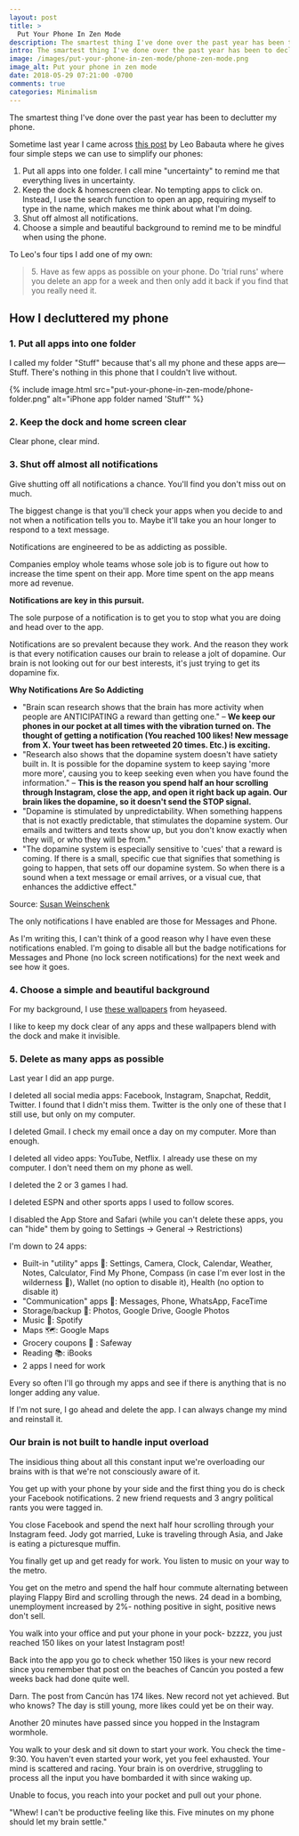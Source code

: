 ```yaml
---
layout: post
title: >
  Put Your Phone In Zen Mode
description: The smartest thing I've done over the past year has been to declutter my phone.
intro: The smartest thing I've done over the past year has been to declutter my phone.
image: /images/put-your-phone-in-zen-mode/phone-zen-mode.png
image_alt: Put your phone in zen mode
date: 2018-05-29 07:21:00 -0700
comments: true
categories: Minimalism
---
```

The smartest thing I've done over the past year has been to declutter my phone.

Sometime last year I came across [this post](https://zenhabits.net/elegance/) by Leo Babauta where he gives four simple steps we can use to simplify our phones:

>
1. Put all apps into one folder. I call mine "uncertainty" to remind me that everything lives in uncertainty.
2. Keep the dock & homescreen clear. No tempting apps to click on. Instead, I use the search function to open an app, requiring myself to type in the name, which makes me think about what I'm doing.
3. Shut off almost all notifications.
4. Choose a simple and beautiful background to remind me to be mindful when using the phone.

To Leo's four tips I add one of my own:
<blockquote>
  5. Have as few apps as possible on your phone. Do 'trial runs' where you delete an app for a week and then only add it back if you find that you really need it.
</blockquote>

## How I decluttered my phone
### 1. Put all apps into one folder
I called my folder "Stuff" because that's all my phone and these apps are––Stuff. There's nothing in this phone that I couldn't live without.

{% include image.html src="put-your-phone-in-zen-mode/phone-folder.png" alt="iPhone app folder named 'Stuff'" %}

### 2. Keep the dock and home screen clear
Clear phone, clear mind.

### 3. Shut off almost all notifications 
Give shutting off all notifications a chance. You'll find you don't miss out on much. 

The biggest change is that you'll check your apps when you decide to and not when a notification tells you to. Maybe it'll take you an hour longer to respond to a text message.

Notifications are engineered to be as addicting as possible. 

Companies employ whole teams whose sole job is to figure out how to increase the time spent on their app. More time spent on the app means more ad revenue. 

**Notifications are key in this pursuit.**

The sole purpose of a notification is to get you to stop what you are doing and head over to the app. 

Notifications are so prevalent because they work. And the reason they work is that every notification causes our brain to release a jolt of dopamine. Our brain is not looking out for our best interests, it's just trying to get its dopamine fix. 

<div class="info-block">
  <p><strong>Why Notifications Are So Addicting</strong></p>

  <ul>
    <li>
    "Brain scan research shows that the brain has more activity when people are ANTICIPATING a reward than getting one." – <strong>We keep our phones in our pocket at all times with the vibration turned on. The thought of getting a notification (You reached 100 likes! New message from X. Your tweet has been retweeted 20 times. Etc.) is exciting.</strong>
    </li>
    <li>
    "Research also shows that the dopamine system doesn't have satiety built in. It is possible for the dopamine system to keep saying 'more more more', causing you to keep seeking even when you have found the information." – <strong>This is the reason you spend half an hour scrolling through Instagram, close the app, and open it right back up again. Our brain likes the dopamine, so it doesn't send the STOP signal.</strong>
    </li>
    <li>
    "Dopamine is stimulated by unpredictability. When something happens that is not exactly predictable, that stimulates the dopamine system. Our emails and twitters and texts show up, but you don't know exactly when they will, or who they will be from."
    </li>
    <li>
    "The dopamine system is especially sensitive to 'cues' that a reward is coming. If there is a small, specific cue that signifies that something is going to happen, that sets off our dopamine system. So when there is a sound when a text message or email arrives, or a visual cue, that enhances the addictive effect."
    </li>
  </ul>

  <p>Source: <a href="https://www.psychologytoday.com/us/blog/brain-wise/201209/why-were-all-addicted-texts-twitter-and-google">Susan Weinschenk</a></p>
</div>

The only notifications I have enabled are those for Messages and Phone.

As I'm writing this, I can't think of a good reason why I have even these notifications enabled. I'm going to disable all but the badge notifications for Messages and Phone (no lock screen notifications) for the next week and see how it goes.

### 4. Choose a simple and beautiful background
For my background, I use [these wallpapers](https://heyeased.weebly.com/invisible-dock-large.html) from heyaseed.

I like to keep my dock clear of any apps and these wallpapers blend with the dock and make it invisible.

### 5. Delete as many apps as possible
Last year I did an app purge.

I deleted all social media apps: Facebook, Instagram, Snapchat, Reddit, Twitter. I found that I didn't miss them. Twitter is the only one of these that I still use, but only on my computer.

I deleted Gmail. I check my email once a day on my computer. More than enough.

I deleted all video apps: YouTube, Netflix. I already use these on my computer. I don't need them on my phone as well.

I deleted the 2 or 3 games I had.

I deleted ESPN and other sports apps I used to follow scores.

I disabled the App Store and Safari (while you can't delete these apps, you can "hide" them by going to Settings → General → Restrictions)

I'm down to 24 apps:
* Built-in "utility" apps 📱: Settings, Camera, Clock, Calendar, Weather, Notes, Calculator, Find My Phone, Compass (in case I'm ever lost in the wilderness 🐻), Wallet (no option to disable it), Health (no option to disable it)
* "Communication" apps 💬: Messages, Phone, WhatsApp, FaceTime
* Storage/backup 📁: Photos, Google Drive, Google Photos
* Music 🎵: Spotify
* Maps 🗺️: Google Maps
* Grocery coupons 🥑 : Safeway
* Reading 📚: iBooks
* 2 apps I need for work

Every so often I'll go through my apps and see if there is anything that is no longer adding any value.

If I'm not sure, I go ahead and delete the app. I can always change my mind and reinstall it.

### Our brain is not built to handle input overload
The insidious thing about all this constant input we're overloading our brains with is that we're not consciously aware of it.

You get up with your phone by your side and the first thing you do is check your Facebook notifications. 2 new friend requests and 3 angry political rants you were tagged in.

You close Facebook and spend the next half hour scrolling through your Instagram feed. Jody got married, Luke is traveling through Asia, and Jake is eating a picturesque muffin. 

You finally get up and get ready for work. You listen to music on your way to the metro.

You get on the metro and spend the half hour commute alternating between playing Flappy Bird and scrolling through the news. 24 dead in a bombing, unemployment increased by 2%- nothing positive in sight, positive news don't sell.

You walk into your office and put your phone in your pock- bzzzz, you just reached 150 likes on your latest Instagram post! 

Back into the app you go to check whether 150 likes is your new record since you remember that post on the beaches of Cancún you posted a few weeks back had done quite well.

Darn. The post from Cancún has 174 likes. New record not yet achieved. But who knows? The day is still young, more likes could yet be on their way.

Another 20 minutes have passed since you hopped in the Instagram wormhole. 

You walk to your desk and sit down to start your work. You check the time - 9:30. You haven't even started your work, yet you feel exhausted. Your mind is scattered and racing.
Your brain is on overdrive, struggling to process all the input you have bombarded it with since waking up.

Unable to focus, you reach into your pocket and pull out your phone. 

"Whew! I can't be productive feeling like this. Five minutes on my phone should let my brain settle."
